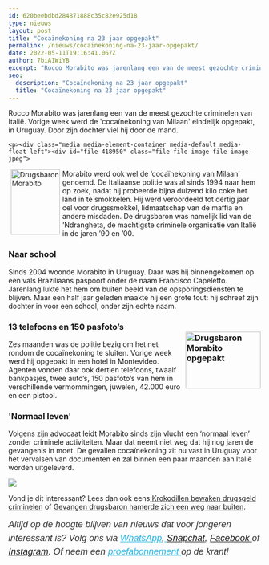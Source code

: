 ```yaml
---
id: 620beebdbd284871888c35c82e925d18
type: nieuws
layout: post
title: "Cocaïnekoning na 23 jaar opgepakt"
permalink: /nieuws/cocaïnekoning-na-23-jaar-opgepakt/
date: 2022-05-11T19:16:41.067Z
author: 7biA1WiYB
excerpt: "Rocco Morabito was jarenlang een van de meest gezochte criminelen van Italië. Vorige week werd de 'cocaïnekoning van Milaan' eindelijk opgepakt, in Uruguay. Door zijn dochter viel hij door de mand.  "
seo:
  description: "Cocaïnekoning na 23 jaar opgepakt"
  title: "Cocaïnekoning na 23 jaar opgepakt"
---
```

Rocco Morabito was jarenlang een van de meest gezochte criminelen van Italië. Vorige week werd de 'cocaïnekoning van Milaan' eindelijk opgepakt, in Uruguay. Door zijn dochter viel hij door de mand.  

    <p><div class="media media-element-container media-default media-float-left"><div id="file-418950" class="file file-image file-image-jpeg">

        
  
  <div class="content">
    <img alt="Drugsbaron Morabito" title="Foto AFP" height="4134" width="3101" style="width: 98px; height: 130px; float: left; margin-right: 5px; margin-left: 5px;" class="media-element file-default" data-delta="1" src="https://original.sevendays.nl/sites/default/files/AFP%20drugsbaron%20Morabito%20opgepakt%2053033871.jpg">  </div>

  
</div>
</div>
<p>Morabito werd ook wel de ‘cocaïnekoning van Milaan’ genoemd. De Italiaanse politie was al sinds 1994 naar hem op zoek, nadat hij probeerde bijna duizend kilo coke het land in te smokkelen. Hij werd veroordeeld tot dertig jaar cel voor drugssmokkel, lidmaatschap van de maffia en andere misdaden. De drugsbaron was namelijk lid van de ‘Ndrangheta, de machtigste criminele organisatie van Italië in de jaren ’90 en ’00.</p>
<h3>Naar school</h3>
<p>Sinds 2004 woonde Morabito in Uruguay. Daar was hij binnengekomen op een vals Braziliaans paspoort onder de naam Francisco Capeletto. Jarenlang lukte het hem om buiten beeld van de opsporingsdiensten te blijven. Maar een half jaar geleden maakte hij een grote fout: hij schreef zijn dochter in voor een school, onder zijn echte naam.</p>
<h3>13 telefoons en 150 pasfoto’s<div class="media media-element-container media-default media-float-right"><div id="file-418951" class="file file-image file-image-jpeg">

        
  
  <div class="content">
    <img alt="Drugsbaron Morabito opgepakt" title="Foto EPA" height="375" width="500" style="width: 150px; height: 113px; float: right;" class="media-element file-default" data-delta="1" src="https://original.sevendays.nl/sites/default/files/EPA%20Morabito%2053026899.jpg">  </div>

  
</div>
</div></h3>
<p>Zes maanden was de politie bezig om het net rondom de cocaïnekoning te sluiten. Vorige week werd hij opgepakt in een hotel in Montevideo. Agenten vonden daar ook dertien telefoons, twaalf bankpasjes, twee auto’s, 150 pasfoto’s van hem in verschillende vermommingen, juwelen, 42.000 euro en een pistool.</p>
<h3>'Normaal leven'</h3>
<p>Volgens zijn advocaat leidt Morabito sinds zijn vlucht een ‘normaal leven’ zonder criminele activiteiten. Maar dat neemt niet weg dat hij nog jaren de gevangenis in moet. De gevallen cocaïnekoning zit nu vast in Uruguay voor het vervalsen van documenten en zal binnen een paar maanden aan Italië worden uitgeleverd.</p>
<div class="kader">
<p><img class="kaderafbeelding" src="https://original.sevendays.nl/sites/default/files/ff.png"></p>
<p>Vond je dit interessant? Lees dan ook eens<a href="https://original.sevendays.nl/lifestyle/fenna-17-van-hoefwijzer-over-het-succes-van-paardentubers" target="_blank"> </a><a href="https://original.sevendays.nl/raar/krokodillen-bewaken-drugsgeld-criminelen">Krokodillen bewaken drugsgeld criminelen</a> of <a href="https://original.sevendays.nl/nieuws/gevangen-drugsbaron-hamerde-zich-een-weg-naar-buiten">Gevangen drugsbaron hamerde zich een weg naar buiten</a>.</p>
<p><em style="box-sizing: inherit; color: rgb(51, 51, 51); font-family: &quot;PT Sans&quot;, sans-serif; font-size: 18px; line-height: 27px;">Altijd op de hoogte blijven van nieuws dat voor jongeren interessant is? Volg ons via </em><em style="box-sizing: inherit; color: rgb(34, 179, 224); transition: color 0.3s ease; font-family: &quot;PT Sans&quot;, sans-serif; font-size: 18px; line-height: 27px;"><a href="https://original.sevendays.nl/whatsapp" style="box-sizing: inherit; color: rgb(34, 179, 224); transition: color 0.3s ease; font-family: &quot;PT Sans&quot;, sans-serif; font-size: 18px; line-height: 27px;">WhatsApp</a></em><em style="box-sizing: inherit; color: rgb(51, 51, 51); font-family: &quot;PT Sans&quot;, sans-serif; font-size: 18px; line-height: 27px;">,</em><em style="box-sizing: inherit; color: rgb(34, 179, 224); transition: color 0.3s ease; font-family: &quot;PT Sans&quot;, sans-serif; font-size: 18px; line-height: 27px;"><a href="https://original.sevendays.nl/whatsapp" style="box-sizing: inherit; color: rgb(34, 179, 224); transition: color 0.3s ease; font-family: &quot;PT Sans&quot;, sans-serif; font-size: 18px; line-height: 27px;"> </a></em><em style="box-sizing: inherit; color: rgb(51, 51, 51); font-family: &quot;PT Sans&quot;, sans-serif; font-size: 18px; line-height: 27px;"><a href="https://www.snapchat.com/add/sevendaysnl">Snapchat</a>, <a href="https://www.facebook.com/7Daysnl?ref=bookmarks">Facebook </a>of <a href="https://instagram.com/7DAysnl/">Instagram</a>. Of </em><em style="box-sizing: inherit; color: rgb(51, 51, 51); font-family: &quot;PT Sans&quot;, sans-serif; font-size: 18px; line-height: 27px;">neem een </em><a href="https://abonneren.sevendays.nl/abonneren/abonnementen/ae/artikel" style="box-sizing: inherit; color: rgb(34, 179, 224); transition: color 0.3s ease; font-family: &quot;PT Sans&quot;, sans-serif; font-size: 18px; line-height: 27px;"><em style="box-sizing: inherit;">proefabonnement </em></a><em style="box-sizing: inherit; color: rgb(51, 51, 51); font-family: &quot;PT Sans&quot;, sans-serif; font-size: 18px; line-height: 27px;">op de krant!</em></p>
</div>
  
